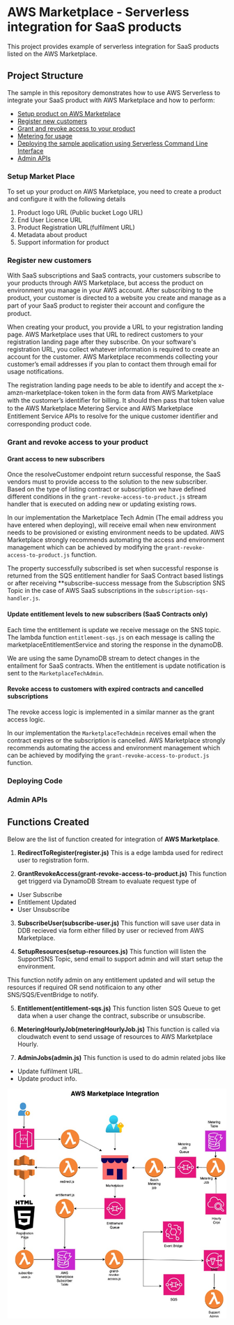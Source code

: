 # AWS Marketplace - Serverless integration for SaaS products

This project provides example of serverless integration for SaaS products listed on the AWS Marketplace.

## Project Structure

The sample in this repository demonstrates how to use AWS Serverless to integrate your SaaS product with AWS Marketplace and how to perform:

- [Setup product on AWS Marketplace](#setup-market-place)
- [Register new customers](#register-new-customers)
- [Grant and revoke access to your product](#grant-and-revoke-access-to-your-product)
- [Metering for usage](#metering-for-usage)
- [Deploying the sample application using Serverless Command Line Interface](#deploying-code)
- [Admin APIs](#admin-api)

### Setup Market Place
To set up your product on AWS Marketplace, you need to create a product and configure it with the following details
1. Product logo URL (Public bucket Logo URL)
2. End User Licence URL
3. Product Registration URL(fulfilment URL)
4. Metadata about product
5. Support information for product

### Register new customers
With SaaS subscriptions and SaaS contracts, your customers subscribe to your products through AWS Marketplace, but access the product on environment you manage in your AWS account. After subscribing to the product, your customer is directed to a website you create and manage as a part of your SaaS product to register their account and conﬁgure the product.

When creating your product, you provide a URL to your registration landing page. AWS Marketplace uses that URL to redirect customers to your registration landing page after they subscribe. On your software's registration URL, you collect whatever information is required to create an account for the customer. AWS Marketplace recommends collecting your customer’s email addresses if you plan to contact them through email for usage notifications.

The registration landing page needs to be able to identify and accept the x-amzn-marketplace-token token in the form data from AWS Marketplace with the customer’s identiﬁer for billing. It should then pass that token value to the AWS Marketplace Metering Service and AWS Marketplace Entitlement Service APIs to resolve for the unique customer identiﬁer and corresponding product code.

### Grant and revoke access to your product

#### Grant access to new subscribers

Once the resolveCustomer endpoint return successful response, the SaaS vendors must to provide access to the solution to the new subscriber. 
Based on the type of listing contract or subscription we have defined different conditions in the `grant-revoke-access-to-product.js` stream handler that is executed on adding new or updating existing rows.

In our implementation the Marketplace Tech Admin (The email address you have entered when deploying), will receive email when new environment needs to be provisioned or existing environment needs to be updated. AWS Marketplace strongly recommends automating the access and environment management which can be achieved by modifying the `grant-revoke-access-to-product.js` function.

The property successfully subscribed is set when successful response is returned from the SQS entitlement handler for SaaS Contract based listings or after receiving **subscribe-success message from the Subscription SNS Topic in the case of AWS SaaS subscriptions in the `subscription-sqs-handler.js`.


#### Update entitlement levels to new subscribers (SaaS Contracts only)

Each time the entitlement is update we receive message on the SNS topic. 
The lambda function `entitlement-sqs.js` on each message is calling the marketplaceEntitlementService and storing the response in the dynamoDB.

We are using the same DynamoDB stream to detect changes in the entailment for SaaS contracts. When the entitlement is update notification is sent to the `MarketplaceTechAdmin`.


#### Revoke access to customers with expired contracts and cancelled subscriptions 

The revoke access logic is implemented in a similar manner as the grant access logic. 

In our implementation the `MarketplaceTechAdmin` receives email when the contract expires or the subscription is cancelled. 
AWS Marketplace strongly recommends automating the access and environment management which can be achieved by modifying the `grant-revoke-access-to-product.js` function.

### Deploying Code

### Admin APIs

## Functions Created
Below are the list of function created for integration of **AWS Marketplace**.

1. **RedirectToRegister(register.js)**
This is a edge lambda used for redirect user to registration form.

2. **GrantRevokeAccess(grant-revoke-access-to-product.js)**
This function get triggerd via DynamoDB Stream to evaluate request type of
- User Subscribe
- Entitlement Updated
- User Unsubscribe

3. **SubscribeUser(subscribe-user.js)**
This function will save user data in DDB recieved via form either filled by user or recieved from AWS Marketplace.

4. **SetupResources(setup-resources.js)**
This function will listen the SupportSNS Topic, send email to support admin and will start setup the environment.

This function notify admin on any entitlement updated and will setup the resources if required OR send notificaion to any other SNS/SQS/EventBridge to notify.

5. **Entitlement(entitlement-sqs.js)**
This function listen SQS Queue to get data when a user change the contract, subscribe or unsubscribe.

6. **MeteringHourlyJob(meteringHourlyJob.js)**
This function is called via cloudwatch event to send ussage of resources to AWS Marketplace Hourly. 

7. **AdminJobs(admin.js)**
This function is used to do admin related jobs like
- Update fulfilment URL.
- Update product info.

![](./node-code/marketplace.jpg)
